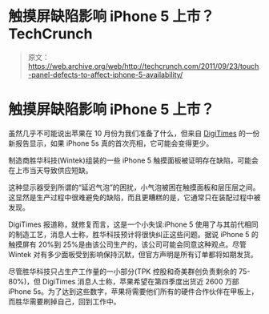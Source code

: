 # 触摸屏缺陷影响 iPhone 5 上市？TechCrunch

> 原文：<https://web.archive.org/web/http://techcrunch.com/2011/09/23/touch-panel-defects-to-affect-iphone-5-availability/>

# 触摸屏缺陷影响 iPhone 5 上市？

虽然几乎不可能说出苹果在 10 月份为我们准备了什么，但来自 [DigiTimes](https://web.archive.org/web/20230205041430/http://www.digitimes.com/news/a20110922PD207.html) 的一份新报告显示，如果 iPhone 5s 真的首次亮相，它可能会变得更少。

制造商胜华科技(Wintek)组装的一些 iPhone 5 触摸面板被证明存在缺陷，可能会在上市当天导致供应短缺。

这种显示器受到所谓的“延迟气泡”的困扰，小气泡被困在触摸面板和层压层之间。这显然是生产过程中很难避免的缺陷，而且更糟糕的是，它通常只在装配过程中被发现。

DigiTimes 报道称，就修复而言，这是一个小失误:iPhone 5 使用了与其前代相同的制造工艺，消息人士称，胜华科技预计将很快纠正这些问题。据说 iPhone 5 的触摸屏有 20%到 25%是由该公司生产的，该公司可能会同意这种观点。尽管 Wintek 对有多少面板受到影响保持沉默，但官方声明是所有订单都将如期发货。

尽管胜华科技只占生产工作量的一小部分(TPK 控股和奇美群创负责剩余的 75-80%)，但 DigiTimes 消息人士称，苹果希望在第四季度出货近 2600 万部 iPhone 5s。为了达到这些数字，苹果将需要他们所有的硬件合作伙伴在甲板上，而胜华需要刷掉自己，回到工作中。